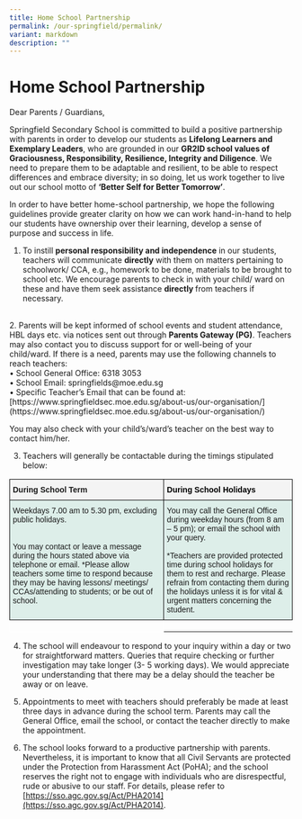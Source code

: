 ```yaml
---
title: Home School Partnership
permalink: /our-springfield/permalink/
variant: markdown
description: ""
---
```

# **Home School Partnership**

Dear Parents / Guardians,

Springfield Secondary School is committed to build a positive partnership with parents in order to develop our students as <b>Lifelong Learners and Exemplary Leaders</b>, who are grounded in our <b>GR2ID school values of Graciousness, Responsibility, Resilience, Integrity and Diligence</b>. We need to prepare them to be adaptable and resilient, to be able to respect differences and embrace diversity; in so doing, let us work together to live out our school motto of <b>‘Better Self for Better Tomorrow’</b>.

In order to have better home-school partnership, we hope the following guidelines provide greater clarity on how we can work hand-in-hand to help our students have ownership over their learning, develop a sense of purpose and success in life.  
 
 
1. To instill <b>personal responsibility and independence</b> in our students, teachers will communicate <b>directly</b> with them on matters pertaining to schoolwork/ CCA, e.g., homework to be done, materials to be brought to school etc. We encourage parents to check in with your child/ ward on these and have them seek assistance <b>directly </b> from teachers if necessary.  
<br>
2.	Parents will be kept informed of school events and student attendance, HBL days etc. via notices sent out through <b>Parents Gateway (PG)</b>. Teachers may also contact you to discuss support for or well-being of your child/ward. If there is a need, parents may use the following channels to reach teachers: 
<br>•	School General Office: 6318 3053
<br>•	School Email: springfields@moe.edu.sg
<br>•	Specific Teacher’s Email that can be found at: [https://www.springfieldsec.moe.edu.sg/about-us/our-organisation/](https://www.springfieldsec.moe.edu.sg/about-us/our-organisation/)

You may also check with your child’s/ward’s teacher on the best way to contact him/her.

3. Teachers will generally be contactable during the timings stipulated below:

<table style="border-collapse:collapse;border-spacing:0" class="tg"><thead><tr><th style="background-color:#F4F4F4;border-color:#000000;border-style:solid;border-width:1px;font-family:Arial, sans-serif;font-size:14px;font-weight:bold;overflow:hidden;padding:10px 5px;text-align:left;vertical-align:top;word-break:normal">During School Term</th><th style="background-color:#F4F4F4;border-color:#000000;border-style:solid;border-width:1px;font-family:Arial, sans-serif;font-size:14px;font-style:normal;font-weight:bold;overflow:hidden;padding:10px 5px;text-align:left;vertical-align:top;word-break:normal"><span style="color:black"></span><span style="color:black"></span><span style="color:black">During School Holidays</span></th></tr></thead><tbody><tr><td style="background-color:#DDEEE9;border-color:#000000;border-style:solid;border-width:1px;font-family:Arial, sans-serif;font-size:14px;font-weight:normal;overflow:hidden;padding:10px 5px;text-align:left;vertical-align:top;word-break:normal">Weekdays 7.00 am to 5.30 pm, excluding public holidays.
<br><br><br>You may contact or leave a message during the hours stated above via telephone or email. *Please allow teachers some time to respond because they may be having lessons/ meetings/ CCAs/attending to students; or be out of school.</td><td style="background-color:#DDEEE9;border-color:#000000;border-style:solid;border-width:1px;font-family:Arial, sans-serif;font-size:14px;font-style:normal;font-weight:normal;overflow:hidden;padding:10px 5px;text-align:left;vertical-align:top;word-break:normal">You may call the General Office during weekday hours (from 8 am – 5 pm); or email the school with your query. <br><br>
*Teachers are provided protected time during school holidays for them to rest and recharge. Please refrain from contacting them during the holidays unless it is for vital &amp; urgent matters concerning the student.<span style="color:#1F497D"></span><span style="color:#1F497D"></span></td></tr><tr><td style="border-color:#ffffff;border-style:solid;border-width:1px;font-family:Arial, sans-serif;font-size:14px;font-weight:bold;overflow:hidden;padding:10px 5px;text-align:left;vertical-align:top;word-break:normal"></td></tr></tbody></table>

4. The school will endeavour to respond to your inquiry within a day or two for straightforward matters. Queries that require checking or further investigation may take longer (3- 5 working days). We would appreciate your understanding that there may be a delay should the teacher be away or on leave.  

5.  Appointments to meet with teachers should preferably be made at least three days in advance during the school term. Parents may call the General Office, email the school, or contact the teacher directly to make the appointment.  

6. The school looks forward to a productive partnership with parents.  Nevertheless, it is important to know that all Civil Servants are protected under the Protection from Harassment Act (PoHA); and the school reserves the right not to engage with individuals who are disrespectful, rude or abusive to our staff. For details, please refer to [https://sso.agc.gov.sg/Act/PHA2014](https://sso.agc.gov.sg/Act/PHA2014).